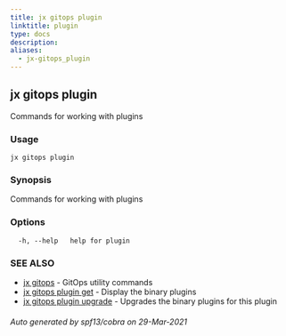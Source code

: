 ```yaml
---
title: jx gitops plugin
linktitle: plugin
type: docs
description: 
aliases:
  - jx-gitops_plugin
---
```


## jx gitops plugin

Commands for working with plugins

### Usage

```
jx gitops plugin
```

### Synopsis

Commands for working with plugins

### Options

```
  -h, --help   help for plugin
```

### SEE ALSO

* [jx gitops](..)	 - GitOps utility commands
* [jx gitops plugin get](jx-gitops_plugin_get)	 - Display the binary plugins
* [jx gitops plugin upgrade](jx-gitops_plugin_upgrade)	 - Upgrades the binary plugins for this plugin

###### Auto generated by spf13/cobra on 29-Mar-2021
